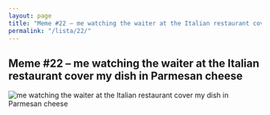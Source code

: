 ```yaml
---
layout: page
title: "Meme #22 – me watching the waiter at the Italian restaurant cover my dish in Parmesan cheese"
permalink: "/lista/22/"
---
```


## Meme #22 – me watching the waiter at the Italian restaurant cover my dish in Parmesan cheese

![me watching the waiter at the Italian restaurant cover my dish in Parmesan cheese](https://i.chzbgr.com/full/10441185792/h21A8D65C/watching-waiter-at-italian-restaurant-cover-my-dish-parmesan-cheese)

